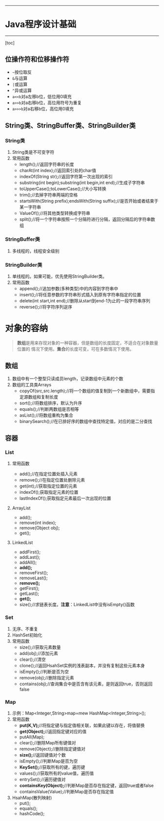 
---

# Java程序设计基础

---
[toc]

## 位操作符和位移操作符

* `~`按位取反
* `&`与运算
* `|`或运算
* `^`异或运算
* `a<<b`对a左移b位，低位用0填充
* `a>>b`对a右移b位，高位用符号为重复
* `a>>>b`对a右移b位，高位用0填充

## String类、StringBuffer类、StringBuilder类

### String类

1. String类是不可变字符
2. 常用函数
     * length();//返回字符串的长度
     * charAt(int index);//返回索引处的char值
     * indexOf(String str);//返回字符第一次出现的索引
     * substring(int begin);substring(int begin,int end);//生成子字符串
     * toUpperCase();toLowerCase();//大小写转换
     * trim();//去掉字符串两端的空格
     * startsWith(String prefix);endsWith(String suffix);//是否开始或者结束于某一字符串
     * ValueOf();//将其他类型转换成字符串
     * split();//将一个字符串按照一个分隔符进行分隔，返回分隔后的字符串数组

### StringBuffer类

1. 多线程的，线程安全级别

### StringBuilder类

1. 单线程的。如果可能，优先使用StringBuilder类。
2. 常用函数
     * append();//追加参数(多种类型)中的内容到字符串中
     * insert();//将任意参数的字符串形式插入到原有字符串指定的位置
     * delete(int start,int end);//删除从start到end-1为止的一段字符串序列
     * reverse();//将字符序列逆序

# 对象的容纳

>**数组**是用来存现对象的一种容器，但是数组的长度固定，不适合在对象数量位置的 情况下使用。**集合**的长度可变，可在多数情况下使用。

## 数组

1. 数组中有一个整型只读成员length，记录数组中元素的个数
2. 数组的工具类Arrays
     * copyOf(src,src.length);//将一个数组的值复制到一个新数组中，需要指定源数组和复制长度
     * sort();//将数组排序，默认为升序
     * equals();//判断两数组是否相等
     * asList();//将数组重构为集合
     * binarySearch();//在已排好序的数组中查找特定值，对应的是二分查找

## 容器

### List

1. 常用函数
     * add();//在指定位置处插入元素
     * remove();//在指定位置处删除元素
     * get(int);//获取指定位置的元素
     * indexOf();获取指定元素的位置
     * lastIndexOf();获取指定元素最后一次出现的位置
  
2. ArrayList
     * add();
     * remove(int index);
     * remove(Object obj);
     * get();
3. LinkedList
     * addFirst();
     * addLast();
     * addAll();
     * **add();**
     * removeFirst();
     * removeLast();
     * **remove();**
     * getFirst();
     * getLast();
     * **get();**
     * size();//求链表长度。**注意**：LinkedList中没有isEmpty()函数

### Set

1. 无序、不重复
2. HashSet初始化
3. 常用函数
     * size();//获取元素数量
     * add(obj);//添加元素
     * clear();//清空
     * clone();//返回HsahSet实例的浅表副本，并没有复制这些元素本身
     * isEmpty();//判断是否为空
     * remove(obj);//删除指定元素
     * contains(obj);//查询集合中是否含有该元素，是则返回true，否则返回false

### Map

1. 示例：Map<Integer,String>map=mew HashMap<Integer,String>();
2. 常用函数
     * **put(K,V);**//将指定键与指定值相关联，如果此键以存在，将值替换
     * **get(Object);**//返回指定键对应的值
     * putAll(Map);
     * clear();//删除Map所有键值对
     * remove(Object);//删除指定键值对
     * **size();**//返回键值对个数
     * isEmpty();//判断Map是否为空
     * **KeySet();**//获取所有的键，遍历键
     * values();//获取所有的value值，遍历值
     * entrySet();//遍历键值对
     * **containsKey(Object);**//判断Map是否存在指定键，返回true或者false
     * containsValue(Value);//判断Map是否存在指定值
3. HsahMap(散列映射)
     * put();
     * equals();
     * hashCode();

